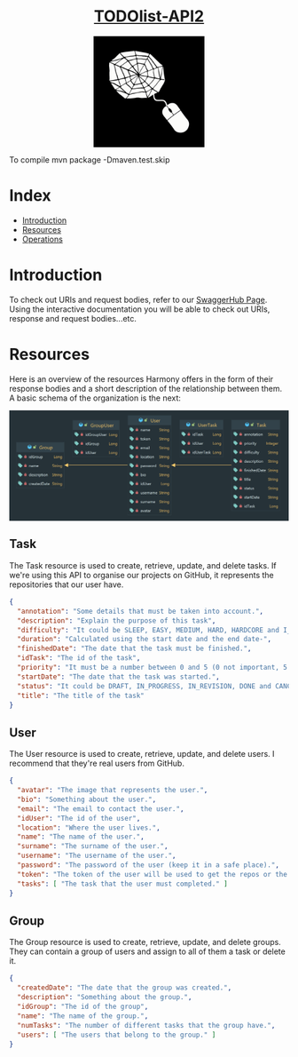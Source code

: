 <div align="center">
<h1><a href="https://todolist-api2.herokuapp.com">TODOlist-API2<a></h1>
</div>
<div align="center">
<img src="src/main/resources/static/images/logo.gif" alt="TODOlist-API2" width="200" height="200" align="center">
</div>

To compile
mvn package -Dmaven.test.skip

# Index
* [Introduction](#Introduction)
* [Resources](#resources)
* [Operations](https://github.com/alesanfe/TODOlist-API2/wiki)

# Introduction
To check out URIs and request bodies, refer to our [SwaggerHub Page](https://todolist-api2.herokuapp.com/swagger-ui/).
Using the interactive documentation you will be able to check out URIs, response and request bodies...etc.

# Resources
Here is an overview of the resources Harmony offers in the form
of their response bodies and a short description of the relationship between them.
A basic schema of the organization is the next:
<div align="center">
<img src="src/main/resources/static/images/package.png" alt="package" align="center">
</div>

## Task
The Task resource is used to create, retrieve, update, and delete tasks. If we're using this API to organise our projects on GitHub, it represents the repositories that our user have.

```json
{
  "annotation": "Some details that must be taken into account.",
  "description": "Explain the purpose of this task",
  "difficulty": "It could be SLEEP, EASY, MEDIUM, HARD, HARDCORE and I_WANT_TO_DIE",
  "duration": "Calculated using the start date and the end date-",
  "finishedDate": "The date that the task must be finished.",
  "idTask": "The id of the task",
  "priority": "It must be a number between 0 and 5 (0 not important, 5 very important).",
  "startDate": "The date that the task was started.",
  "status": "It could be DRAFT, IN_PROGRESS, IN_REVISION, DONE and CANCELLED",
  "title": "The title of the task"
}
```

## User
The User resource is used to create, retrieve, update, and delete users. I recommend that they're real users from GitHub.

```json
{
  "avatar": "The image that represents the user.",
  "bio": "Something about the user.",
  "email": "The email to contact the user.",
  "idUser": "The id of the user",
  "location": "Where the user lives.",
  "name": "The name of the user.",
  "surname": "The surname of the user.",
  "username": "The username of the user.",
  "password": "The password of the user (keep it in a safe place).",
  "token": "The token of the user will be used to get the repos or the info at GitHub.",
  "tasks": [ "The task that the user must completed." ]
}
```

## Group
The Group resource is used to create, retrieve, update, and delete groups. They can contain a group of users and assign to all of them a task or delete it.

```json
{
  "createdDate": "The date that the group was created.",
  "description": "Something about the group.",
  "idGroup": "The id of the group",
  "name": "The name of the group.",
  "numTasks": "The number of different tasks that the group have.",
  "users": [ "The users that belong to the group." ]
}
```
